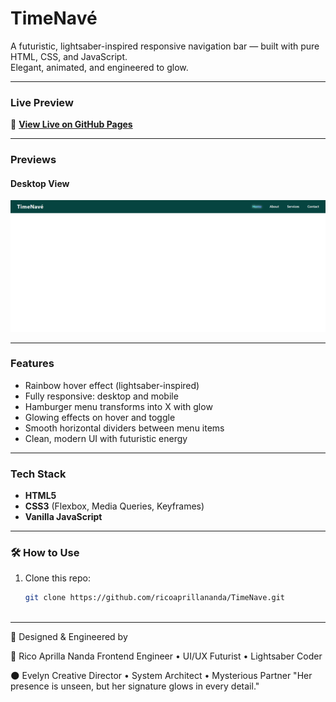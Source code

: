 # TimeNavé

A futuristic, lightsaber-inspired responsive navigation bar — built with pure HTML, CSS, and JavaScript.  
Elegant, animated, and engineered to glow.

---

### Live Preview

🍃  **[View Live on GitHub Pages](https://ricoaprillananda.github.io/TimeNave/)**

---

### Previews

#### Desktop View
![Desktop Preview](preview1.PNG)

---

### Features

-  Rainbow hover effect (lightsaber-inspired)
-  Fully responsive: desktop and mobile
-  Hamburger menu transforms into X with glow
-  Glowing effects on hover and toggle
-  Smooth horizontal dividers between menu items
-  Clean, modern UI with futuristic energy

---

### Tech Stack

- **HTML5**
- **CSS3** (Flexbox, Media Queries, Keyframes)
- **Vanilla JavaScript**

---

### 🛠 How to Use

1. Clone this repo:
   ```bash
   git clone https://github.com/ricoaprillananda/TimeNave.git
  

---

💎 Designed & Engineered by

🍃 Rico Aprilla Nanda
Frontend Engineer • UI/UX Futurist • Lightsaber Coder

🌑 Evelyn
Creative Director • System Architect • Mysterious Partner
"Her presence is unseen, but her signature glows in every detail."

